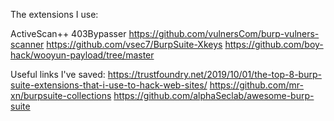 The extensions I use:

ActiveScan++
403Bypasser
https://github.com/vulnersCom/burp-vulners-scanner
https://github.com/vsec7/BurpSuite-Xkeys
https://github.com/boy-hack/wooyun-payload/tree/master




























Useful links I've saved:
https://trustfoundry.net/2019/10/01/the-top-8-burp-suite-extensions-that-i-use-to-hack-web-sites/
https://github.com/mr-xn/burpsuite-collections
https://github.com/alphaSeclab/awesome-burp-suite

